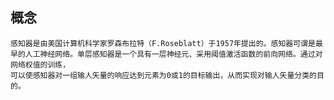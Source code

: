 ## 概念
    感知器是由美国计算机科学家罗森布拉特（F.Roseblatt）于1957年提出的。感知器可谓是最早的人工神经网络。单层感知器是一个具有一层神经元、采用阈值激活函数的前向网络。通过对网络权值的训练，
    可以使感知器对一组输人矢量的响应达到元素为0或1的目标输出，从而实现对输人矢量分类的目的。